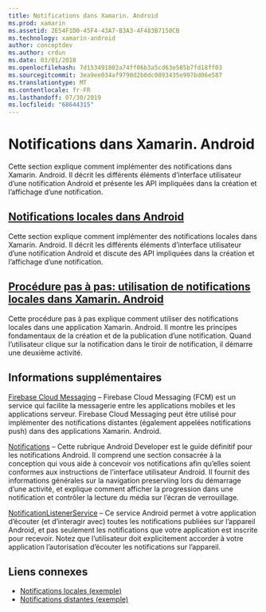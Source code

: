 ```yaml
---
title: Notifications dans Xamarin. Android
ms.prod: xamarin
ms.assetid: 2E54F1D0-45F4-43A7-B3A3-4F483B7150CB
ms.technology: xamarin-android
author: conceptdev
ms.author: crdun
ms.date: 03/01/2018
ms.openlocfilehash: 7d153491802a74ff06b3a5cd63e585b7fd18ff03
ms.sourcegitcommit: 3ea9ee034af9790d2b0dc0893435e997bd06e587
ms.translationtype: MT
ms.contentlocale: fr-FR
ms.lasthandoff: 07/30/2019
ms.locfileid: "68644315"
---
```

# <a name="notifications-in-xamarinandroid"></a>Notifications dans Xamarin. Android

Cette section explique comment implémenter des notifications dans Xamarin. Android. Il décrit les différents éléments d’interface utilisateur d’une notification Android et présente les API impliquées dans la création et l’affichage d’une notification.

## <a name="local-notifications-in-androidlocal-notificationsmd"></a>[Notifications locales dans Android](local-notifications.md)

Cette section explique comment implémenter des notifications locales dans Xamarin. Android. Il décrit les différents éléments d’interface utilisateur d’une notification Android et discute des API impliquées dans la création et l’affichage d’une notification.

## <a name="walkthrough---using-local-notifications-in-xamarinandroidlocal-notifications-walkthroughmd"></a>[Procédure pas à pas: utilisation de notifications locales dans Xamarin. Android](local-notifications-walkthrough.md)  
 
Cette procédure pas à pas explique comment utiliser des notifications locales dans une application Xamarin. Android. Il montre les principes fondamentaux de la création et de la publication d’une notification. Quand l’utilisateur clique sur la notification dans le tiroir de notification, il démarre une deuxième activité. 

## <a name="further-reading"></a>Informations supplémentaires

[Firebase Cloud Messaging](~/android/data-cloud/google-messaging/firebase-cloud-messaging.md) &ndash; Firebase Cloud Messaging (FCM) est un service qui facilite la messagerie entre les applications mobiles et les applications serveur. Firebase Cloud Messaging peut être utilisé pour implémenter des notifications distantes (également appelées notifications push) dans des applications Xamarin. Android.

[Notifications](https://developer.android.com/guide/topics/ui/notifiers/notifications.html) &ndash; Cette rubrique Android Developer est le guide définitif pour les notifications Android. Il comprend une section consacrée à la conception qui vous aide à concevoir vos notifications afin qu’elles soient conformes aux instructions de l’interface utilisateur Android. Il fournit des informations générales sur la navigation preserviing lors du démarrage d’une activité, et explique comment afficher la progression dans une notification et contrôler la lecture du média sur l’écran de verrouillage.

[NotificationListenerService](xref:Android.Service.Notification.NotificationListenerService) &ndash; Ce service Android permet à votre application d’écouter (et d’interagir avec) toutes les notifications publiées sur l’appareil Android, et pas seulement les notifications que votre application est inscrite pour recevoir.
Notez que l’utilisateur doit explicitement accorder à votre application l’autorisation d’écouter les notifications sur l’appareil.

## <a name="related-links"></a>Liens connexes

- [Notifications locales (exemple)](https://docs.microsoft.com/samples/xamarin/monodroid-samples/localnotifications)
- [Notifications distantes (exemple)](https://docs.microsoft.com/samples/xamarin/monodroid-samples/remotenotifications)
